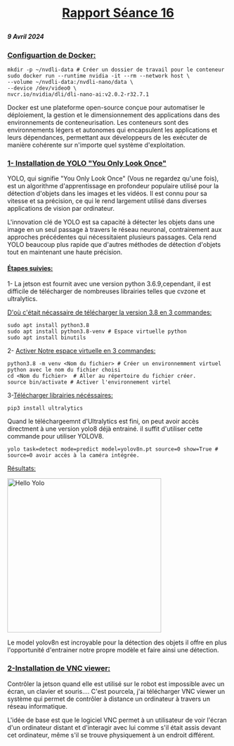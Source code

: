 # <p align="center"><ins> Rapport Séance 16
##### 9 Avril 2024


### <ins> Configuartion de Docker:
```
mkdir -p ~/nvdli-data # Créer un dossier de travail pour le conteneur
sudo docker run --runtime nvidia -it --rm --network host \
--volume ~/nvdli-data:/nvdli-nano/data \
--device /dev/video0 \
nvcr.io/nvidia/dli/dli-nano-ai:v2.0.2-r32.7.1
```

Docker est une plateforme open-source conçue pour automatiser le déploiement, la gestion et le dimensionnement des applications dans des environnements de conteneurisation. Les conteneurs sont des environnements légers et autonomes qui encapsulent les applications et leurs dépendances, permettant aux développeurs de les exécuter de manière cohérente sur n'importe quel système d'exploitation.

### <ins>1- Installation de YOLO "You Only Look Once"

YOLO, qui signifie "You Only Look Once" (Vous ne regardez qu'une fois), est un algorithme d'apprentissage en profondeur populaire utilisé pour la détection d'objets dans les images et les vidéos. Il est connu pour sa vitesse et sa précision, ce qui le rend largement utilisé dans diverses applications de vision par ordinateur.

L'innovation clé de YOLO est sa capacité à détecter les objets dans une image en un seul passage à travers le réseau neuronal, contrairement aux approches précédentes qui nécessitaient plusieurs passages. Cela rend YOLO beaucoup plus rapide que d'autres méthodes de détection d'objets tout en maintenant une haute précision.

#### <ins>Étapes suivies:

1- La jetson est fournit avec une version python 3.6.9,cependant, il est difficile de télécharger de nombreuses librairies telles que cvzone et ultralytics.

<ins>D'où c'était nécassaire de télécharger la version 3.8 en 3 commandes:
```
sudo apt install python3.8
sudo apt install python3.8-venv # Espace virtuelle python
sudo apt install binutils
```
2- <ins>Activer Notre espace virtuelle en 3 commandes:
```
python3.8 -m venv <Nom du fichier> # Créer un environnemment virtuel python avec le nom du fichier choisi
cd <Nom du fichier>  # Aller au répertoire du fichier créer.
source bin/activate # Activer l'environnement virtel
```
3-<ins>Télécharger librairies nécéssaires:
```
pip3 install ultralytics
```
Quand le téléchargeemnt d'Ultralytics est fini, on peut avoir accès directment à une version yolo8 déjà entrainé.
il suffit d'utiliser cette commande pour utiliser YOLOV8.

```
yolo task=detect mode=predict model=yolov8n.pt source=0 show=True # source=0 avoir accès à la caméra intégrée.
```

<ins>Résultats:

<img src="https://github.com/YoussefMiriXX/Militech-Project/blob/394fdbeef3926accb4aeb917ccf40e68b797f615/Youssef%20Miri/Images/yolo.png" width="350" alt="Hello Yolo">

Le model yolov8n est incroyable pour la détection des objets il offre en plus l'opportunité d'entrainer notre propre modèle et faire ainsi une détection.

### <ins>2-Installation de VNC viewer: 

Contrôler la jetson quand elle est utilisé sur le robot est impossible avec un écran, un clavier et souris....
C'est pourcela, j'ai télécharger VNC viewer  un système qui permet de contrôler à distance un ordinateur à travers un réseau informatique.

L'idée de base est que le logiciel VNC permet à un utilisateur de voir l'écran d'un ordinateur distant et d'interagir avec lui comme s'il était assis devant cet ordinateur, même s'il se trouve physiquement à un endroit différent.
